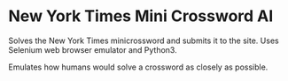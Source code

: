 # New York Times Mini Crossword AI

Solves the New York Times minicrossword and submits it to the site. Uses Selenium web browser emulator and Python3.

Emulates how humans would solve a crossword as closely as possible. 
